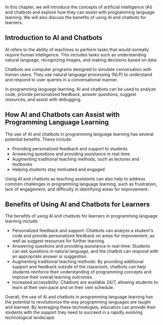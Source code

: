 
In this chapter, we will introduce the concepts of artificial intelligence (AI) and chatbots and explore how they can assist with programming language learning. We will also discuss the benefits of using AI and chatbots for learners.

Introduction to AI and Chatbots
-------------------------------

AI refers to the ability of machines to perform tasks that would normally require human intelligence. This includes tasks such as understanding natural language, recognizing images, and making decisions based on data.

Chatbots are computer programs designed to simulate conversation with human users. They use natural language processing (NLP) to understand and respond to user queries in a conversational manner.

In programming language learning, AI and chatbots can be used to analyze code, provide personalized feedback, answer questions, suggest resources, and assist with debugging.

How AI and Chatbots can Assist with Programming Language Learning
-----------------------------------------------------------------

The use of AI and chatbots in programming language learning has several potential benefits. These include:

* Providing personalized feedback and support to students
* Answering questions and providing assistance in real-time
* Augmenting traditional teaching methods, such as lectures and textbooks
* Helping students stay motivated and engaged

Using AI and chatbots as teaching assistants can also help to address common challenges in programming language learning, such as frustration, lack of engagement, and difficulty in identifying areas for improvement.

Benefits of Using AI and Chatbots for Learners
----------------------------------------------

The benefits of using AI and chatbots for learners in programming language learning include:

* Personalized feedback and support: Chatbots can analyze a student's code and provide personalized feedback on areas for improvement, as well as suggest resources for further learning.
* Answering questions and providing assistance in real-time: Students can ask questions in natural language, and the chatbot can respond with an appropriate answer or suggestion.
* Augmenting traditional teaching methods: By providing additional support and feedback outside of the classroom, chatbots can help students reinforce their understanding of programming concepts and improve their overall learning outcomes.
* Increased accessibility: Chatbots are available 24/7, allowing students to learn at their own pace and on their own schedule.

Overall, the use of AI and chatbots in programming language learning has the potential to revolutionize the way programming languages are taught and learned. By leveraging these technologies, educators can provide their students with the support they need to succeed in a rapidly evolving technological landscape.
